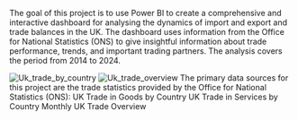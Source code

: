 The goal of this project is to use Power BI to create a comprehensive and interactive dashboard for analysing the dynamics of import and export and trade balances in the UK. The dashboard uses information from the Office for National Statistics (ONS) to give insightful information about trade performance, trends, and important trading partners.
The analysis covers the period from 2014 to 2024.

![Uk_trade_by_country](https://github.com/arunimaS04/UK_Trade_Dashboard/assets/173941183/2ba8f3bc-c56f-4e9a-868f-ec24b3d3cbf9)
![Uk_trade_overview](https://github.com/arunimaS04/UK_Trade_Dashboard/assets/173941183/088a442f-c61d-40ec-b598-17c6b5c2b02e)
The primary data sources for this project are the trade statistics provided by the Office for National Statistics (ONS):
UK Trade in Goods by Country
UK Trade in Services by Country
Monthly UK Trade Overview
